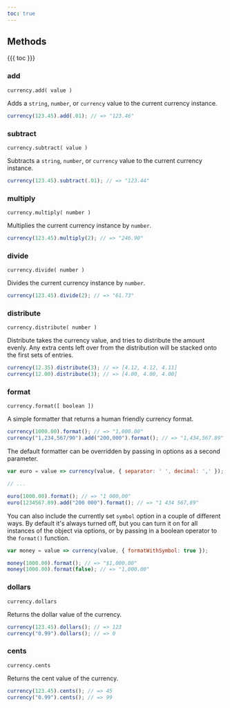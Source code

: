 ```yaml
---
toc: true
---
```


## Methods

{{{ toc }}}

### add

`currency.add( value )`

Adds a `string`, `number`, or `currency` value to the current currency instance.

```js
currency(123.45).add(.01); // => "123.46"
```

### subtract

`currency.subtract( value )`

Subtracts a `string`, `number`, or `currency` value to the current currency instance.

```js
currency(123.45).subtract(.01); // => "123.44"
```

### multiply

`currency.multiply( number )`

Multiplies the current currency instance by `number`.

```js
currency(123.45).multiply(2); // => "246.90"
```

### divide

`currency.divide( number )`

Divides the current currency instance by `number`.

```js
currency(123.45).divide(2); // => "61.73"
```

### distribute

`currency.distribute( number )`

Distribute takes the currency value, and tries to distribute the amount evenly. Any extra cents left over from the distribution will be stacked onto the first sets of entries.

```js
currency(12.35).distribute(3); // => [4.12, 4.12, 4.11]
currency(12.00).distribute(3); // => [4.00, 4.00, 4.00]
```

### format

`currency.format([ boolean ])`

A simple formatter that returns a human friendly currency format.

```js
currency(1000.00).format(); // => "1,000.00"
currency("1,234,567/90").add("200,000").format(); // => "1,434,567.89"
```

The default formatter can be overridden by passing in options as a second parameter.

```js
var euro = value => currency(value, { separator: ' ', decimal: ',' });

// ...

euro(1000.00).format(); // => "1 000,00"
euro(1234567.89).add("200 000").format(); // => "1 434 567,89"
```

You can also include the currently set `symbol` option in a couple of different ways. By default it's always turned off, but you can turn it on for all instances of the object via options, or by passing in a boolean operator to the `format()` function.

```js
var money = value => currency(value, { formatWithSymbol: true });

money(1000.00).format(); // => "$1,000.00"
money(1000.00).format(false); // => "1,000.00"
```

### dollars

`currency.dollars`

Returns the dollar value of the currency.

```js
currency(123.45).dollars(); // => 123
currency("0.99").dollars(); // => 0
```

### cents

`currency.cents`

Returns the cent value of the currency.

```js
currency(123.45).cents(); // => 45
currency("0.99").cents(); // => 99
```